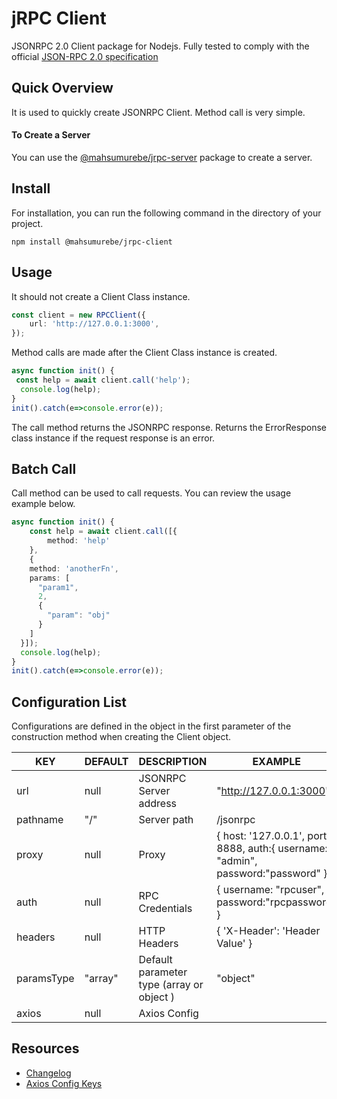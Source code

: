 
# jRPC Client  
JSONRPC 2.0 Client package for Nodejs. Fully tested to comply with the official [JSON-RPC 2.0 specification](https://www.jsonrpc.org/specification)

## Quick Overview  
  It is used to quickly create JSONRPC Client. Method call is very simple.  

#### To Create a Server
You can use the [@mahsumurebe/jrpc-server](https://www.npmjs.com/package/@mahsumurebe/jrpc-server) package to create a server.

## Install  
For installation, you can run the following command in the directory of your project.
```  
npm install @mahsumurebe/jrpc-client  
```  
  
## Usage  
  
It should not create a Client Class instance.  
```typescript  
const client = new RPCClient({ 
	url: 'http://127.0.0.1:3000',  
});  
```  
Method calls are made after the Client Class instance is created.  
```typescript  
async function init() {  
 const help = await client.call('help');  
  console.log(help);  
}  
init().catch(e=>console.error(e));  
```  
The call method returns the JSONRPC response. Returns the ErrorResponse class instance if the request response is an error.  

## Batch Call  
Call method can be used to call requests. You can review the usage example below.  
  
```typescript  
async function init() {  
    const help = await client.call([{
        method: 'help'
    },
    {
    method: 'anotherFn',
    params: [
      "param1",
      2,
      {
        "param": "obj"
      }
    ]
  }]);  
  console.log(help);  
}  
init().catch(e=>console.error(e));  
```

## Configuration List
Configurations are defined in the object in the first parameter of the construction method when creating the Client object.

| KEY        | DEFAULT | DESCRIPTION                                 | EXAMPLE                                                                            |
|------------|---------|---------------------------------------------|------------------------------------------------------------------------------------|
| url        | null    | JSONRPC Server address                      | "http://127.0.0.1:3000"                                                            |
| pathname   | "/"     | Server path                                 | /jsonrpc                                                                           |
| proxy      | null    | Proxy                                       | { host: '127.0.0.1', port: 8888, auth:{ username: "admin", password:"password" } } |
| auth       | null    | RPC Credentials                             | { username: "rpcuser", password:"rpcpassword" }                                    |
| headers    | null    | HTTP Headers                                | { 'X-Header': 'Header Value' }                                                     |
| paramsType | "array" | Default parameter type  (array  or object ) | "object"                                                                           |
| axios      | null    | Axios Config                                |                                                                                    |

## Resources

 - [Changelog](https://github.com/mahsumurebe/jrpc-client/blob/development/CHANGELOG.md)
 - [Axios Config Keys](https://github.com/axios/axios#request-config)
